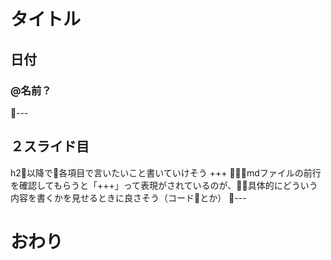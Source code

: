 # タイトル
## 日付
### @名前？
---
## ２スライド目
h2以降で各項目で言いたいこと書いていけそう
+++
mdファイルの前行を確認してもらうと「+++」って表現がされているのが、具体的にどういう内容を書くかを見せるときに良さそう（コードとか）
---
# おわり